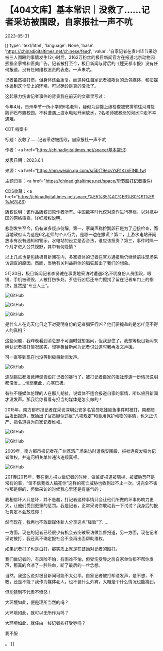 # 【404文库】基本常识｜没救了……记者采访被围殴，自家报社一声不吭

2023-05-31

[{'type': 'text/html', 'language': None, 'base': 'https://chinadigitaltimes.net/chinese/feed', 'value': '自家记者在贵州毕节采访被三人围殴的事情发生12小时后，2162万粉丝的极目新闻官方在报道北京动物园熊猫全家福和医美广告。记者被打至今，极目新闻与背后的《楚天都市报》没有任何报道，没有任何维权追责的表态，一声未吭。

记者虽然被打伤，但身体还会康复。而这种任自家记者被欺负的怂包媒体，和把媒体逼到这个份上的环境，可以确诊是真的没救了。

这起暴力伤害记者事件的背景我在前天的文章里写过：

今年4月，贵州毕节一所小学的6名老师，疑似为迎接上级检查被安排前往河滩捡鹅卵石布置校园，不料遭遇上游水电站开闸放水，2名老师被暴涨的河水冲走不幸遇难。



CDT 档案卡

标题：没救了……记者采访被围殴，自家报社一声不吭

作者：<a href="https://chinadigitaltimes.net/space/基本常识)

发表日期：2023.6.1

来源：<a href="https://mp.weixin.qq.com/s/5btT9ecvYsR1KznEINILfw)

主题归类：<a href="https://chinadigitaltimes.net/space/毕节殴打记者事件)

CDS收藏：<a href="https://chinadigitaltimes.net/space/%E5%85%AC%E6%B0%91%E9%A6%86)

版权说明：该作品版权归原作者所有。中国数字时代仅对原作进行存档，以对抗中国的网络审查。详细版权说明。





悲剧发生至今，仍有诸多疑点待解。第一，家属声称捡鹅卵石是为了迎接检查，而当地政府认为这是6名老师的个人行为，是哪一边在撒谎？第二，上游水电站开闸放水有没有通知和警示，水电站的设立是否合法，谁应该担责？第三，事件时隔一个月才进入公共视野，其中有何隐情？

以上几点也是包括极目新闻在内，多家媒体的记者在官方通报后仍继续前往现场采访调查的原因。然而，当地有关利益群体的猖狂超出了我们的想象。

5月30日，极目新闻记者李贤诚在事发地采访时遭遇3名不明身份人员围殴，眼镜、手机被砸毁，人被打伤多处。歹徒行凶后还专门擦拭了留在记者车门上的指纹，显然是“专业人士”。

![GitHub](https://chinadigitaltimes.net/chinese/files/2023/05/post-696655-64778057e03e8.)

![GitHub](https://chinadigitaltimes.net/chinese/files/2023/05/post-696655-6477805802152.png)

![GitHub](https://chinadigitaltimes.net/chinese/files/2023/05/post-696655-6477805828f8e.png)

是什么人在光天化日之下对亮明身份的记者猖狂行凶？他们要掩盖的是怎样见不得人的真相？

这些问题，我昨晚看到消息怒不可遏时就想追问，但我忍住了，我想等极目新闻来确认记者被打情况属实，想等极目新闻为记者讨公道时我再发文声援。

可一直等到现在也没等到极目新闻发声。

![GitHub](https://chinadigitaltimes.net/chinese/files/2023/05/post-696655-6477805836f74.)

连胡锡进都发微博谴责殴打记者的暴行了，被打记者自家的报社却连一份情况说明都没发……懦弱至此，心寒已极。

有些不懂媒体伦理的人在那儿胡扯，说媒体不适合报道自家的事情，所以极目新闻才没发声。那我给你看看有担当的媒体是怎么做的！

2015年，南方都市报记者在采访深圳公安多名官员吃娃娃鱼事件时被打，南都随后发出报道，既捅出了官员疑似违反“八项规定”和食用保护动物的事情，也义正词严、指名道姓为自家记者维权。

![GitHub](https://chinadigitaltimes.net/chinese/files/2023/05/post-696655-647780584fa67.png)

![GitHub](https://chinadigitaltimes.net/chinese/files/2023/05/post-696655-64778058663e9.png)

2009年，南方都市报记者在广州荔湾广场采访时遭保安围殴，报社连夜发稿为记者维权，并追问相关单位违法违规真相。

![GitHub](https://chinadigitaltimes.net/chinese/files/2023/05/post-696655-6477805871a8f.)

2011到2015年，我在南方报业做记者的时候，做监督报道被阻拦、被威胁恐吓是常有的事，“信不信我找人搞死你”这样的死亡威胁也收到过不止一次。说完全不害怕那是假的，但做采访的时候我心里还是有底气的：

我相信坏人只是坏，并不愚蠢，打记者这种事情只会让他们所做的坏事影响力更大，让他们受到更重的惩罚。我是记者，正常采访你敢动我一下试试？我身后的报社肯定不会放过你！

然而现在，我再也不敢跟媒体新人分享这点“经验”了……

一方面，现在的记者已经很少有机会去突破采访做监督报道，另一方面，现在记者采访被打，我还真不确定报社会不会再出面帮助维权。

如果记者打了也是白打，那实质上就是在鼓励对记者的殴打。

我们做记者的，有风险不怕，有困难不怕，但受伤受辱之后自家单位都不帮你发声，那真的会凉了一腔热血，断了最后的一丝念想。

当然，我这么说对极目新闻可能不太公平。自家记者被打却没发声，是不想，不敢，还是不能？我作为媒体老人，也不装什么外宾，大概是个什么情况也能猜到。

但能猜到不代表不愤怒！

大环境如此，便是理所当然的吗？

大环境如此，就可以无所作为吗？

大环境如此，就任由一线记者挨打受辱吗？

我不服

。'}]